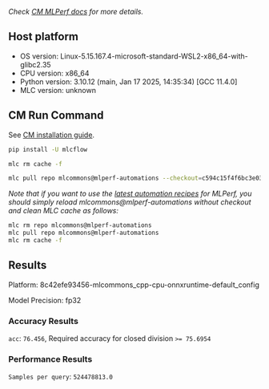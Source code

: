 *Check [CM MLPerf docs](https://docs.mlcommons.org/inference) for more details.*

## Host platform

* OS version: Linux-5.15.167.4-microsoft-standard-WSL2-x86_64-with-glibc2.35
* CPU version: x86_64
* Python version: 3.10.12 (main, Jan 17 2025, 14:35:34) [GCC 11.4.0]
* MLC version: unknown

## CM Run Command

See [CM installation guide](https://docs.mlcommons.org/inference/install/).

```bash
pip install -U mlcflow

mlc rm cache -f

mlc pull repo mlcommons@mlperf-automations --checkout=c594c15f4f6bc3e03994f8b7844afa98c9eaeb37


```
*Note that if you want to use the [latest automation recipes](https://docs.mlcommons.org/inference) for MLPerf,
 you should simply reload mlcommons@mlperf-automations without checkout and clean MLC cache as follows:*

```bash
mlc rm repo mlcommons@mlperf-automations
mlc pull repo mlcommons@mlperf-automations
mlc rm cache -f

```

## Results

Platform: 8c42efe93456-mlcommons_cpp-cpu-onnxruntime-default_config

Model Precision: fp32

### Accuracy Results 
`acc`: `76.456`, Required accuracy for closed division `>= 75.6954`

### Performance Results 
`Samples per query`: `524478813.0`
